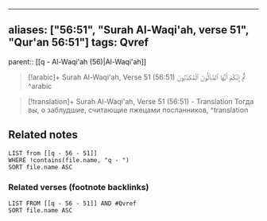 
---
aliases: ["56:51", "Surah Al-Waqi'ah, verse 51", "Qur'an 56:51"]
tags: Qvref
---

parent:: [[q - Al-Waqi'ah (56)|Al-Waqi'ah]]

> [!arabic]+ Surah Al-Waqi'ah, Verse 51 (56:51)
> <span class="quran-arabic">ثُمَّ إِنَّكُمْ أَيُّهَا ٱلضَّآلُّونَ ٱلْمُكَذِّبُونَ</span>
^arabic

> [!translation]+ Surah Al-Waqi'ah, Verse 51 (56:51) - Translation
> Тогда вы, о заблудшие, считающие лжецами посланников,
^translation



## Related notes
```dataview
LIST from [[q - 56 - 51]]
WHERE !contains(file.name, "q - ")
SORT file.name ASC
```

### Related verses (footnote backlinks)
```dataview
LIST FROM [[q - 56 - 51]] AND #Qvref
SORT file.name ASC
```

